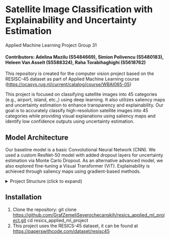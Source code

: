 #  Satellite Image Classification with Explainability and Uncertainty Estimation
Applied Machine Learning Project Group 31
#### Contributors: Adelina Mazilu (S5484669), Simion Polivencu (S5480183), Heleen Van Asselt (S5588324), Raha Torabihaghighi (S5618762)

This repository is created for the computer vision project based on the RESISC-45 dataset as part of Applied Machine Learning course (https://ocasys.rug.nl/current/catalog/course/WBAI065-05)

This project is focused on classifying satellite images into 45 categories (e.g., airport, island, etc.,) using deep learning. It also utilizes saliency maps and uncertainty estimation to enhance transparency and explainability. Our goal is to accurately classify high-resolution satellite images into 45 categories while providing visual explanations using saliency maps and identify low confidence outputs using uncertainty estimation.

## Model Architecture

Our baseline model is a basic Convolutional Neural Network (CNN). We used a custom ResNet-50 model with added dropout layers for uncertainty estimation via Monte Carlo Dropout. As an alternative advanced model, we also explored fine-tuning a Visual Transformer (ViT). Explainability is achieved through saliency maps using gradient-based methods.

<details>
<summary> Project Structure (click to expand)</summary>

```
├── README.md
├── requirements.txt
├── app/
│ └── init.py
├── model/
│ ├── main.py
│ ├── abstract/
│ │ └── abstract_model.py
│ ├── new_model/
│ │ ├── create_new_model.py
│ │ ├── resnet50_custom_model.py
│ │ └── trainer.py
│ ├── upload_model/
│ │ └── upload_model.py
│ ├── utils/
│ │ ├── data_handler.py
│ │ ├── data_shuffler.py
│ │ ├── mc_dropout.py
│ │ ├── plot_creator.py
│ │ └── saliency_utils.py
│ └── weights/
│ ├── resnet_50_custom_model_weights.pth
│ └── trained_resnet50_mc_dropout_model.pth
├── notebooks/
│ ├── experiment_1.ipynb
│ ├── experiment_2.ipynb
│ ├── experiment_2_1.ipynb
│ ├── experiment_2_loading_model.ipynb
│ ├── experiment_4.ipynb
│ └── vit-base-oxford-iiit-pets/
│ └── runs/
│ └── May21_13-34-05_DESKTOP-OEICJQE/
│ └── events.out.tfevents.*
└── tests/
└── init.py
```
</details>


## Installation

1. Clone the repository:
git clone https://github.com/GrafZemeliSeverochecanskih/resics_applied_ml_project.git
cd resics_applied_ml_project
3. This project uses the RESICS-45 dataset, it can be found at https://paperswithcode.com/dataset/resisc45